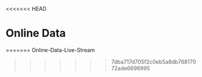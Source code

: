 <<<<<<< HEAD
# Online Data

=======
Online-Data-Live-Stream
>>>>>>> 7dba717d705f2c0eb5a8db76817072ade6696995
